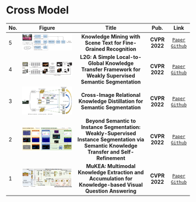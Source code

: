 # Cross Model

|No.   |Figure   |Title   |Pub.  |Link|
|-----|:-----:|:-----:|:-----:|:---:|
|5|![STR](IM/STR.png)|__Knowledge Mining with Scene Text for Fine-Grained Recognition__|__CVPR 2022__|[`Paper`](https://openaccess.thecvf.com/content/CVPR2022/papers/Wang_Knowledge_Mining_With_Scene_Text_for_Fine-Grained_Recognition_CVPR_2022_paper.pdf) [`Github`](https://github.com/lanfeng4659/KnowledgeMiningWithSceneText) |
|4|![L2G](IM/L2G.png)|__L2G: A Simple Local-to-Global Knowledge Transfer Framework for Weakly Supervised Semantic Segmentation__|__CVPR 2022__|[`Paper`](https://arxiv.org/abs/2204.03206) [`Github`](https://github.com/PengtaoJiang/L2G) |
|3|![attngan](IM/CIRKD.png)|__Cross-Image Relational Knowledge Distillation for Semantic Segmentation__|__CVPR 2022__|[`Paper`](https://arxiv.org/abs/2204.06986) [`Github`](https://github.com/winycg/cirkd) |
|2|![BSIS](IM/BSIS.png)|__Beyond Semantic to Instance Segmentation: Weakly-Supervised Instance Segmentation via Semantic Knowledge Transfer and Self-Refinement__|__CVPR 2022__|[`Paper`](https://arxiv.org/abs/2109.09477)  [`Github`](https://github.com/clovaai/BESTIE) |
|1|![MuKEA](IM/MuKEA.png)|__MuKEA: Multimodal Knowledge Extraction and Accumulation for Knowledge-based Visual Question Answering__|__CVPR 2022__|[`Paper`](https://openaccess.thecvf.com/content/CVPR2022/papers/Ding_MuKEA_Multimodal_Knowledge_Extraction_and_Accumulation_for_Knowledge-Based_Visual_Question_CVPR_2022_paper.pdf) [`Github`](https://github.com/andersonstra/mukea) |

